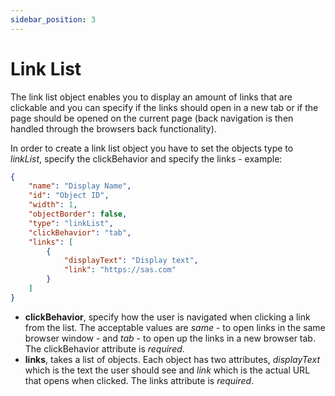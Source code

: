 ```yaml
---
sidebar_position: 3
---
```


# Link List

The link list object enables you to display an amount of links that are clickable and you can specify if the links should open in a new tab or if the page should be opened on the current page (back navigation is then handled through the browsers back functionality).

In order to create a link list object you have to set the objects type to *linkList*, specify the clickBehavior and specify the links - example:
```json
{
    "name": "Display Name",
    "id": "Object ID",
    "width": 1,
    "objectBorder": false,
    "type": "linkList",
    "clickBehavior": "tab",
    "links": [
        {
            "displayText": "Display text",
            "link": "https://sas.com"
        }
    ]
}
```

- **clickBehavior**, specify how the user is navigated when clicking a link from the list. The acceptable values are *same* - to open links in the same browser window - and *tab* -  to open up the links in a new browser tab. The clickBehavior attribute is *required*.
- **links**, takes a list of objects. Each object has two attributes, *displayText* which is the text the user should see and *link* which is the actual URL that opens when clicked. The links attribute is *required*.